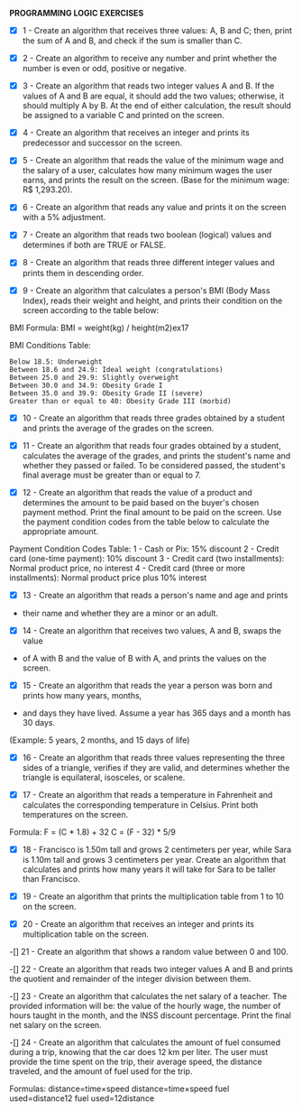 __PROGRAMMING LOGIC EXERCISES__

- [x] 1 - Create an algorithm that receives three values: A, B and C; then, print the
sum of A and B, and check if the sum is smaller than C.

- [x] 2 - Create an algorithm to receive any number and print whether the number is even or odd, positive or negative.

- [x] 3 - Create an algorithm that reads two integer values A and B. If the values of A and B are equal, it should add the
two values; otherwise, it should multiply A by B. At the end of either calculation, the result should be assigned to a 
variable C and printed on the screen.

- [x] 4 - Create an algorithm that receives an integer and prints its predecessor and successor on the screen.

- [x] 5 - Create an algorithm that reads the value of the minimum wage and the salary of a user, calculates how many 
minimum wages the user earns, and prints the result on the screen. (Base for the minimum wage: R$ 1,293.20).

- [x] 6 - Create an algorithm that reads any value and prints it on the screen with a 5% adjustment.

- [x] 7 - Create an algorithm that reads two boolean (logical) values and determines if both are TRUE or FALSE.

- [x] 8 - Create an algorithm that reads three different integer values and prints them in descending order.

- [x] 9 - Create an algorithm that calculates a person's BMI (Body Mass Index), reads their weight and height, and prints 
their condition on the screen according to the table below:

BMI Formula:
BMI = weight(kg) / height(m2)ex17

BMI Conditions Table:

    Below 18.5: Underweight
    Between 18.6 and 24.9: Ideal weight (congratulations)
    Between 25.0 and 29.9: Slightly overweight
    Between 30.0 and 34.9: Obesity Grade I
    Between 35.0 and 39.9: Obesity Grade II (severe)
    Greater than or equal to 40: Obesity Grade III (morbid)

- [x] 10 - Create an algorithm that reads three grades obtained by a student and 
prints the average of the grades on the screen.

- [x] 11 - Create an algorithm that reads four grades obtained by a student, calculates the average of the grades, 
and prints the student's name and whether they passed or failed. To be considered passed,
the student's final average must be greater than or equal to 7.

- [x] 12 - Create an algorithm that reads the value of a product and determines the amount to 
be paid based on the buyer's chosen payment method. Print the final amount to be paid on the 
screen. Use the payment condition codes from the table below to calculate the appropriate amount.

Payment Condition Codes Table:
1 - Cash or Pix: 15% discount
2 - Credit card (one-time payment): 10% discount
3 - Credit card (two installments): Normal product price, no interest
4 - Credit card (three or more installments): Normal product price plus 10% interest

- [x] 13 - Create an algorithm that reads a person's name and age and prints 
- their name and whether they are a minor or an adult.

- [x] 14 - Create an algorithm that receives two values, A and B, swaps the value 
- of A with B and the value of B with A, and prints the values on the screen.

- [x] 15 - Create an algorithm that reads the year a person was born and prints how many years, months, 
- and days they have lived. Assume a year has 365 days and a month has 30 days.

(Example: 5 years, 2 months, and 15 days of life)

- [x] 16 - Create an algorithm that reads three values representing the three sides of a triangle, verifies if they are 
valid, and determines whether the triangle is equilateral, isosceles, or scalene.

-[x] 17 - Create an algorithm that reads a temperature in Fahrenheit and calculates the 
corresponding temperature in Celsius. Print both temperatures on the screen.

Formula:
F = (C * 1.8) + 32
C = (F - 32) * 5/9

-[x] 18 - Francisco is 1.50m tall and grows 2 centimeters per year, while Sara is 1.10m tall and grows 
3 centimeters per year. Create an algorithm that calculates and prints how many years 
it will take for Sara to be taller than Francisco.

-[x] 19 - Create an algorithm that prints the multiplication table from 1 to 10 on the screen.

-[x] 20 - Create an algorithm that receives an integer and prints its multiplication table on the screen.

-[] 21 - Create an algorithm that shows a random value between 0 and 100.

-[] 22 - Create an algorithm that reads two integer values A and B and 
prints the quotient and remainder of the integer division between them.

-[] 23 - Create an algorithm that calculates the net salary of a teacher. The provided 
information will be: the value of the hourly wage, the number of hours taught in the 
month, and the INSS discount percentage. Print the final net salary on the screen.

-[] 24 - Create an algorithm that calculates the amount of fuel consumed during a trip, 
knowing that the car does 12 km per liter. The user must provide the time spent on the trip, 
their average speed, the distance traveled, and the amount of fuel used for the trip.

Formulas:
distance=time×speed
distance=time×speed
fuel used=distance12
fuel used=12distance
